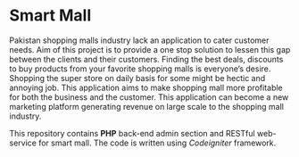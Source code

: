 Smart Mall
==========
Pakistan shopping malls industry lack an application to cater customer needs. Aim of this project is to provide a one stop solution to lessen this gap between the clients and their customers. Finding the best deals, discounts to buy products from your favorite shopping malls is everyone’s desire. Shopping the super store on daily basis for some might be hectic and annoying job. This application aims to make shopping mall more profitable for both the business and the customer. This application can become a new marketing platform generating revenue on large scale to the shopping mall industry.

This repository contains <b>PHP</b> back-end admin section and RESTful web-service for smart mall. The code is written using *Codeigniter* framework.

